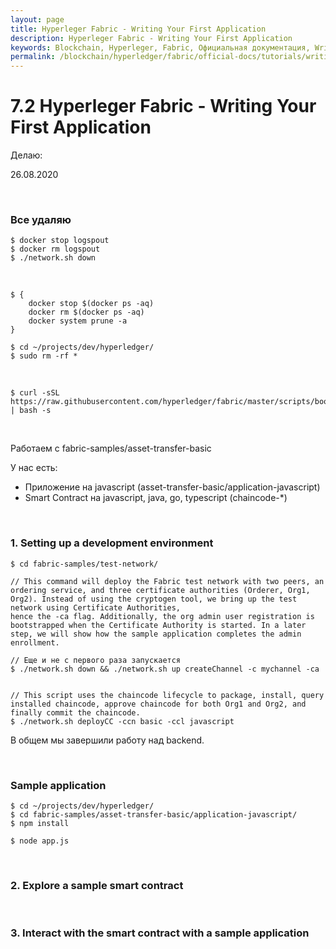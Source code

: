 ```yaml
---
layout: page
title: Hyperleger Fabric - Writing Your First Application
description: Hyperleger Fabric - Writing Your First Application
keywords: Blockchain, Hyperleger, Fabric, Официальная документация, Writing Your First Application
permalink: /blockchain/hyperledger/fabric/official-docs/tutorials/writing-your-first-application/
---
```


# 7.2 Hyperleger Fabric - Writing Your First Application

Делаю:

26.08.2020

<br/>

### Все удаляю

    $ docker stop logspout
    $ docker rm logspout
    $ ./network.sh down

<br/>

    $ {
        docker stop $(docker ps -aq)
        docker rm $(docker ps -aq)
        docker system prune -a
    }

    $ cd ~/projects/dev/hyperledger/
    $ sudo rm -rf *

<br/>

    $ curl -sSL https://raw.githubusercontent.com/hyperledger/fabric/master/scripts/bootstrap.sh | bash -s

<br/>

Работаем с fabric-samples/asset-transfer-basic

У нас есть:

- Приложение на javascript (asset-transfer-basic/application-javascript)
- Smart Contract на javascript, java, go, typescript (chaincode-\*)

<br/>

### 1. Setting up a development environment

    $ cd fabric-samples/test-network/

    // This command will deploy the Fabric test network with two peers, an ordering service, and three certificate authorities (Orderer, Org1, Org2). Instead of using the cryptogen tool, we bring up the test network using Certificate Authorities,
    hence the -ca flag. Additionally, the org admin user registration is bootstrapped when the Certificate Authority is started. In a later step, we will show how the sample application completes the admin enrollment.

    // Еще и не с первого раза запускается
    $ ./network.sh down && ./network.sh up createChannel -c mychannel -ca


    // This script uses the chaincode lifecycle to package, install, query installed chaincode, approve chaincode for both Org1 and Org2, and finally commit the chaincode.
    $ ./network.sh deployCC -ccn basic -ccl javascript

В общем мы завершили работу над backend.

<br/>

### Sample application

    $ cd ~/projects/dev/hyperledger/
    $ cd fabric-samples/asset-transfer-basic/application-javascript/
    $ npm install

    $ node app.js



<br/>

### 2. Explore a sample smart contract

<br/>

### 3. Interact with the smart contract with a sample application
